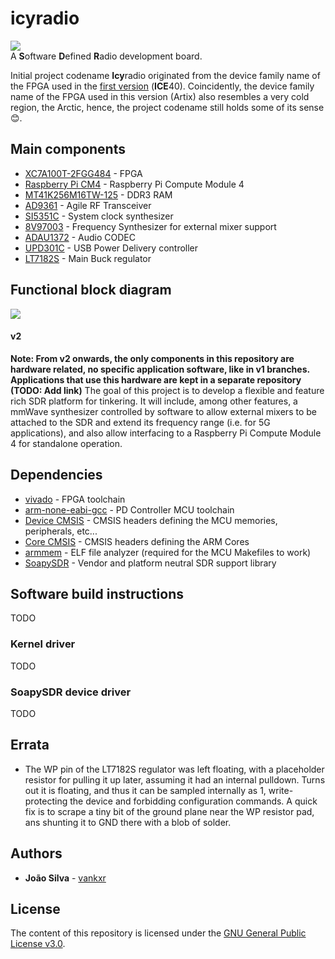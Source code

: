 # icyradio
![](https://github.com/vankxr/icyradio/blob/v2/pcb/main/icyradio-main.top.png)  
A **S**oftware **D**efined **R**adio development board.

Initial project codename **Icy**radio originated from the device family name of the FPGA used in the [first version](https://github.com/vankxr/icyradio/tree/v1/qo100) (**ICE**40). Coincidently, the device family name of the FPGA used in this version (Artix) also resembles a very cold region, the Arctic, hence, the project codename still holds some of its sense :blush:.

## Main components
 - [XC7A100T-2FGG484](https://pt.mouser.com/datasheet/2/903/ds180_7Series_Overview-1591537.pdf) - FPGA
 - [Raspberry Pi CM4](https://datasheets.raspberrypi.com/cm4/cm4-datasheet.pdf) - Raspberry Pi Compute Module 4
 - [MT41K256M16TW-125](https://media-www.micron.com/-/media/client/global/documents/products/data-sheet/dram/ddr3/4gb_1_35v_ddr3l_xit_addendum.pdf?rev=993cd23ec9f2450c8cae38fcb35343bd) - DDR3 RAM
 - [AD9361](https://github.com/vankxr/icyradio/raw/v2/qo100/docs/ad9361_transceiver/AD9361_Datasheet_RevF.pdf) - Agile RF Transceiver
 - [SI5351C](https://www.silabs.com/documents/public/data-sheets/Si5351-B.pdf) - System clock synthesizer
 - [8V97003](https://www.renesas.com/us/en/document/dst/8v97003-datasheet?r=462341) - Frequency Synthesizer for external mixer support
 - [ADAU1372](https://www.analog.com/media/en/technical-documentation/data-sheets/ADAU1372.pdf) - Audio CODEC
 - [UPD301C](https://ww1.microchip.com/downloads/aemDocuments/documents/UNG/ProductDocuments/DataSheets/00003412A.pdf) - USB Power Delivery controller
 - [LT7182S](https://www.analog.com/media/en/technical-documentation/data-sheets/lt7182s.pdf) - Main Buck regulator

## Functional block diagram
![](https://github.com/vankxr/icyradio/blob/v2/docs/block-diagram.png)  
#### v2
**Note: From v2 onwards, the only components in this repository are hardware related, no specific application software, like in v1 branches. Applications that use this hardware are kept in a separate repository (TODO: Add link)**
The goal of this project is to develop a flexible and feature rich SDR platform for tinkering. It will include, among other features, a mmWave synthesizer controlled by software to allow external mixers to be attached to the SDR and extend its frequency range (i.e. for 5G applications), and also allow interfacing to a Raspberry Pi Compute Module 4 for standalone operation.

## Dependencies
 - [vivado](https://www.xilinx.com/support/download.html) - FPGA toolchain
 - [arm-none-eabi-gcc](https://developer.arm.com/tools-and-software/open-source-software/developer-tools/gnu-toolchain/gnu-rm/downloads) - PD Controller MCU toolchain
 - [Device CMSIS](https://www.keil.com/dd2/) - CMSIS headers defining the MCU memories, peripherals, etc...
 - [Core CMSIS](https://github.com/ARM-software/CMSIS_5) - CMSIS headers defining the ARM Cores
 - [armmem](https://github.com/vankxr/armmem) - ELF file analyzer (required for the MCU Makefiles to work)
 - [SoapySDR](https://github.com/pothosware/SoapySDR) - Vendor and platform neutral SDR support library

## Software build instructions
TODO
### Kernel driver
TODO
### SoapySDR device driver
TODO

## Errata
 - The WP pin of the LT7182S regulator was left floating, with a placeholder resistor for pulling it up later, assuming it had an internal pulldown. Turns out it is floating, and thus it can be sampled internally as 1, write-protecting the device and forbidding configuration commands. A quick fix is to scrape a tiny bit of the ground plane near the WP resistor pad, ans shunting it to GND there with a blob of solder.

## Authors

* **João Silva** - [vankxr](https://github.com/vankxr)

## License

The content of this repository is licensed under the [GNU General Public License v3.0](LICENSE).
